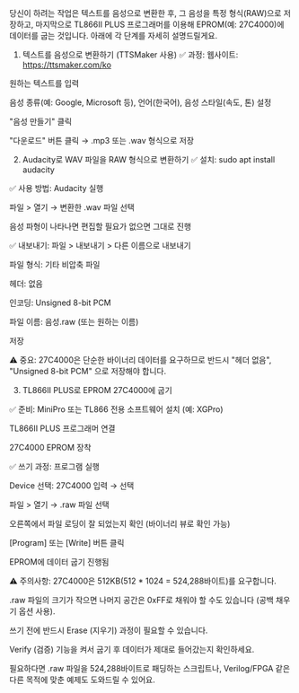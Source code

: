 당신이 하려는 작업은 텍스트를 음성으로 변환한 후, 그 음성을 특정 형식(RAW)으로 저장하고, 마지막으로 TL866II PLUS
 프로그래머를 이용해 EPROM(예: 27C4000)에 데이터를 굽는 것입니다. 아래에 각 단계를 자세히 설명드릴게요.

1. 텍스트를 음성으로 변환하기 (TTSMaker 사용)
✅ 과정:
웹사이트: https://ttsmaker.com/ko

원하는 텍스트를 입력

음성 종류(예: Google, Microsoft 등), 언어(한국어), 음성 스타일(속도, 톤) 설정

"음성 만들기" 클릭

"다운로드" 버튼 클릭 → .mp3 또는 .wav 형식으로 저장

2. Audacity로 WAV 파일을 RAW 형식으로 변환하기
✅ 설치:
sudo apt install audacity

✅ 사용 방법:
Audacity 실행

파일 > 열기 → 변환한 .wav 파일 선택

음성 파형이 나타나면 편집할 필요가 없으면 그대로 진행

✅ 내보내기:
파일 > 내보내기 > 다른 이름으로 내보내기

파일 형식: 기타 비압축 파일

헤더: 없음

인코딩: Unsigned 8-bit PCM

파일 이름: 음성.raw (또는 원하는 이름)

저장

⚠️ 중요: 27C4000은 단순한 바이너리 데이터를 요구하므로 반드시 "헤더 없음", "Unsigned 8-bit PCM" 으로 저장해야 합니다.

3. TL866II PLUS로 EPROM 27C4000에 굽기

✅ 준비:
MiniPro 또는 TL866 전용 소프트웨어 설치 (예: XGPro)

TL866II PLUS 프로그래머 연결

27C4000 EPROM 장착

✅ 쓰기 과정:
프로그램 실행

Device 선택: 27C4000 입력 → 선택

파일 > 열기 → .raw 파일 선택

오른쪽에서 파일 로딩이 잘 되었는지 확인 (바이너리 뷰로 확인 가능)

[Program] 또는 [Write] 버튼 클릭

EPROM에 데이터 굽기 진행됨

⚠️ 주의사항:
27C4000은 512KB(512 * 1024 = 524,288바이트)를 요구합니다.

.raw 파일의 크기가 작으면 나머지 공간은 0xFF로 채워야 할 수도 있습니다 (공백 채우기 옵션 사용).

쓰기 전에 반드시 Erase (지우기) 과정이 필요할 수 있습니다.

Verify (검증) 기능을 켜서 굽기 후 데이터가 제대로 들어갔는지 확인하세요.

필요하다면 .raw 파일을 524,288바이트로 패딩하는 스크립트나, Verilog/FPGA 같은 다른 목적에 맞춘 예제도 도와드릴 수 있어요.
